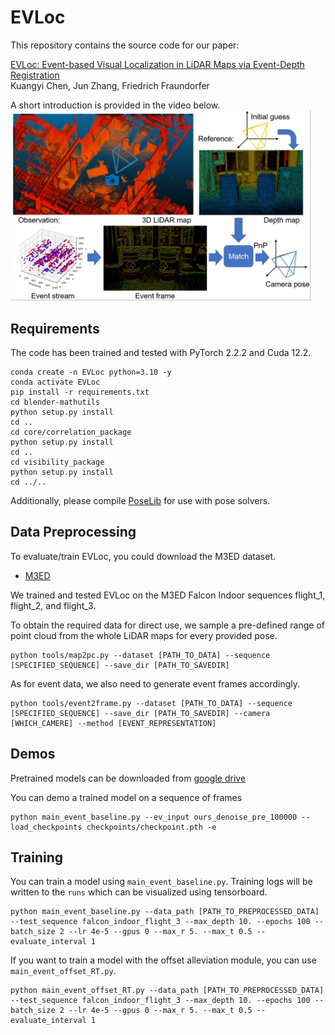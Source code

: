 # EVLoc
This repository contains the source code for our paper:

[EVLoc: Event-based Visual Localization in LiDAR Maps via Event-Depth Registration](https://arxiv.org/pdf/2503.00167)<br/>
Kuangyi Chen, Jun Zhang, Friedrich Fraundorfer<br/>

A short introduction is provided in the video below.<br/>
<a href="https://youtu.be/tQw8s4iZgvg">
  <img src="./media/overview.png" width="480" alt="Watch the video">
</a>


## Requirements
The code has been trained and tested with PyTorch 2.2.2 and Cuda 12.2.
```Shell
conda create -n EVLoc python=3.10 -y
conda activate EVLoc
pip install -r requirements.txt
cd blender-mathutils
python setup.py install
cd ..
cd core/correlation_package
python setup.py install
cd ..
cd visibility_package
python setup.py install
cd ../..
```
Additionally, please compile [PoseLib](https://github.com/PoseLib/PoseLib) for use with pose solvers.

## Data Preprocessing
To evaluate/train EVLoc, you could download the M3ED dataset.
* [M3ED](https://m3ed.io/data_overview/)

We trained and tested EVLoc on the M3ED Falcon Indoor sequences flight_1, flight_2, and flight_3.

To obtain the required data for direct use, we sample a pre-defined range of point cloud from the whole LiDAR maps for every provided pose.
```Shell
python tools/map2pc.py --dataset [PATH_TO_DATA] --sequence [SPECIFIED_SEQUENCE] --save_dir [PATH_TO_SAVEDIR]
```
As for event data, we also need to generate event frames accordingly.
```Shell
python tools/event2frame.py --dataset [PATH_TO_DATA] --sequence [SPECIFIED_SEQUENCE] --save_dir [PATH_TO_SAVEDIR] --camera [WHICH_CAMERE] --method [EVENT_REPRESENTATION]
```

## Demos
Pretrained models can be downloaded from [google drive](https://drive.google.com/drive/folders/1ASoSb4XsNDopaBkD503m9Vo_UHYpGTsa?usp=sharing)

You can demo a trained model on a sequence of frames
```Shell
python main_event_baseline.py --ev_input ours_denoise_pre_100000 --load_checkpoints checkpoints/checkpoint.pth -e
```

## Training
You can train a model using `main_event_baseline.py`. Training logs will be written to the `runs` which can be visualized using tensorboard.
```Shell
python main_event_baseline.py --data_path [PATH_TO_PREPROCESSED_DATA] --test_sequence falcon_indoor_flight_3 --max_depth 10. --epochs 100 --batch_size 2 --lr 4e-5 --gpus 0 --max_r 5. --max_t 0.5 --evaluate_interval 1
```
If you want to train a model with the offset alleviation module, you can use `main_event_offset_RT.py`.
```Shell
python main_event_offset_RT.py --data_path [PATH_TO_PREPROCESSED_DATA] --test_sequence falcon_indoor_flight_3 --max_depth 10. --epochs 100 --batch_size 2 --lr 4e-5 --gpus 0 --max_r 5. --max_t 0.5 --evaluate_interval 1
```